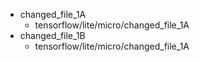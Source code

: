 - changed_file_1A
    - tensorflow/lite/micro/changed_file_1A
- changed_file_1B
    - tensorflow/lite/micro/changed_file_1A

